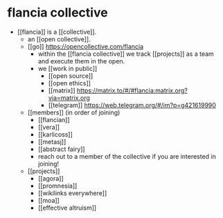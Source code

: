 # flancia collective

- [[flancia]] is a [[collective]]. 
  - an [[open collective]].
  - [[go]] https://opencollective.com/flancia
    - within the [[flancia collective]] we track [[projects]] as a team and execute them in the open.
    - we [[work in public]]
      - [[open source]]
      - [[open ethics]]
      - [[matrix]] https://matrix.to/#/#flancia:matrix.org?via=matrix.org
      - [[telegram]] https://web.telegram.org/#/im?p=g421619990
  - [[members]] (in order of joining)
    - [[flancian]] 
    - [[vera]] 
    - [[karlicoss]]
    - [[metasj]]
    - [[abstract fairy]]
    - reach out to a member of the collective if you are interested in joining!
  - [[projects]]
    - [[agora]]
    - [[promnesia]]
    - [[wikilinks everywhere]]
    - [[moa]]
    - [[effective altruism]]

